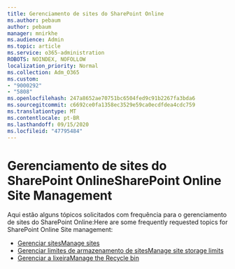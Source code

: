 ```yaml
---
title: Gerenciamento de sites do SharePoint Online
ms.author: pebaum
author: pebaum
manager: mnirkhe
ms.audience: Admin
ms.topic: article
ms.service: o365-administration
ROBOTS: NOINDEX, NOFOLLOW
localization_priority: Normal
ms.collection: Adm_O365
ms.custom:
- "9000292"
- "5808"
ms.openlocfilehash: 247a8652ae70751bc6504fed9c91b2267fa3bda6
ms.sourcegitcommit: c6692ce0fa1358ec3529e59ca0ecdfdea4cdc759
ms.translationtype: MT
ms.contentlocale: pt-BR
ms.lasthandoff: 09/15/2020
ms.locfileid: "47795484"
---
```

# <a name="sharepoint-online-site-management"></a><span data-ttu-id="78a15-102">Gerenciamento de sites do SharePoint Online</span><span class="sxs-lookup"><span data-stu-id="78a15-102">SharePoint Online Site Management</span></span>

<span data-ttu-id="78a15-103">Aqui estão alguns tópicos solicitados com frequência para o gerenciamento de sites do SharePoint Online:</span><span class="sxs-lookup"><span data-stu-id="78a15-103">Here are some frequently requested topics for SharePoint Online Site management:</span></span>

- [<span data-ttu-id="78a15-104">Gerenciar sites</span><span class="sxs-lookup"><span data-stu-id="78a15-104">Manage sites</span></span>](https://docs.microsoft.com/sharepoint/manage-sites-in-new-admin-center)
- [<span data-ttu-id="78a15-105">Gerenciar limites de armazenamento de sites</span><span class="sxs-lookup"><span data-stu-id="78a15-105">Manage site storage limits</span></span>](https://docs.microsoft.com/sharepoint/manage-site-collection-storage-limits)
- [<span data-ttu-id="78a15-106">Gerenciar a lixeira</span><span class="sxs-lookup"><span data-stu-id="78a15-106">Manage the Recycle bin</span></span>](https://support.microsoft.com/office/8a6c2198-910e-42dc-9a9c-bc5bc4f327da)